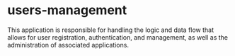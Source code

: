 # users-management
This application is responsible for handling the logic and data flow that allows for user registration, authentication, and management, as well as the administration of associated applications.

